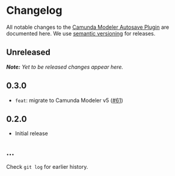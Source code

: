 # Changelog

All notable changes to the [Camunda Modeler Autosave Plugin](https://github.com/pinussilvestrus/camunda-modeler-autosave-plugin) are documented here. We use [semantic versioning](http://semver.org/) for releases.

## Unreleased

___Note:__ Yet to be released changes appear here._

## 0.3.0

* `feat`: migrate to Camunda Modeler v5 ([#61](https://github.com/pinussilvestrus/camunda-modeler-autosave-plugin/issues/61))

## 0.2.0

* Initial release

## ...

Check `git log` for earlier history.